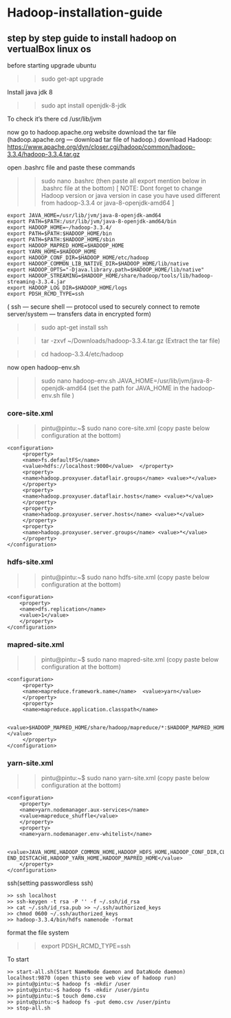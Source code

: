# Hadoop-installation-guide
## step by step guide to install hadoop on vertualBox linux os

before starting upgrade ubuntu
>> sudo get-apt upgrade

Install java jdk 8

>> sudo apt install openjdk-8-jdk

To check it’s there cd /usr/lib/jvm

now go to hadoop.apache.org website download the tar file
(hadoop.apache.org — download tar file of hadoop.)
download Hadoop: https://www.apache.org/dyn/closer.cgi/hadoop/common/hadoop-3.3.4/hadoop-3.3.4.tar.gz

open .bashrc file and paste these commands
>> sudo nano .bashrc
(then paste all export mention below in .bashrc file at the bottom)
[ NOTE: Dont forget to change Hadoop version or java version in case you have used different from hadoop-3.3.4 or java-8-openjdk-amd64 ]
```
export JAVA_HOME=/usr/lib/jvm/java-8-openjdk-amd64 
export PATH=$PATH:/usr/lib/jvm/java-8-openjdk-amd64/bin 
export HADOOP_HOME=~/hadoop-3.3.4/ 
export PATH=$PATH:$HADOOP_HOME/bin 
export PATH=$PATH:$HADOOP_HOME/sbin 
export HADOOP_MAPRED_HOME=$HADOOP_HOME 
export YARN_HOME=$HADOOP_HOME 
export HADOOP_CONF_DIR=$HADOOP_HOME/etc/hadoop 
export HADOOP_COMMON_LIB_NATIVE_DIR=$HADOOP_HOME/lib/native 
export HADOOP_OPTS="-Djava.library.path=$HADOOP_HOME/lib/native" 
export HADOOP_STREAMING=$HADOOP_HOME/share/hadoop/tools/lib/hadoop-streaming-3.3.4.jar
export HADOOP_LOG_DIR=$HADOOP_HOME/logs 
export PDSH_RCMD_TYPE=ssh
```
( ssh — secure shell — protocol used to securely connect to remote server/system — transfers data in encrypted form)

>> sudo apt-get install ssh



>> tar -zxvf ~/Downloads/hadoop-3.3.4.tar.gz 
(Extract the tar file)


>> cd hadoop-3.3.4/etc/hadoop

now open hadoop-env.sh
>> sudo nano hadoop-env.sh
>> JAVA_HOME=/usr/lib/jvm/java-8-openjdk-amd64 
(set the path for JAVA_HOME in the hadoop-env.sh file )

### core-site.xml
>> pintu@pintu:~$ sudo nano core-site.xml
>> (copy paste below configuration at the bottom)
```
<configuration> 
     <property> 
     <name>fs.defaultFS</name> 
     <value>hdfs://localhost:9000</value>  </property> 
     <property> 
     <name>hadoop.proxyuser.dataflair.groups</name> <value>*</value> 
     </property> 
     <property> 
     <name>hadoop.proxyuser.dataflair.hosts</name> <value>*</value> 
     </property> 
     <property> 
     <name>hadoop.proxyuser.server.hosts</name> <value>*</value> 
     </property> 
     <property> 
     <name>hadoop.proxyuser.server.groups</name> <value>*</value> 
     </property> 
</configuration>
```
### hdfs-site.xml
>> pintu@pintu:~$ sudo nano hdfs-site.xml
>> (copy paste below configuration at the bottom)
```
<configuration> 
    <property> 
    <name>dfs.replication</name> 
    <value>1</value> 
    </property> 
</configuration>
```
### mapred-site.xml
>> pintu@pintu:~$ sudo nano mapred-site.xml
>> (copy paste below configuration at the bottom)
```
<configuration> 
     <property> 
     <name>mapreduce.framework.name</name>  <value>yarn</value> 
     </property> 
     <property>
     <name>mapreduce.application.classpath</name> 

    <value>$HADOOP_MAPRED_HOME/share/hadoop/mapreduce/*:$HADOOP_MAPRED_HOME/share/hadoop/mapreduce/lib/*</value> 
     </property> 
</configuration>
```
### yarn-site.xml
>> pintu@pintu:~$ sudo nano yarn-site.xml
>> (copy paste below configuration at the bottom)
```
<configuration> 
    <property> 
    <name>yarn.nodemanager.aux-services</name> 
    <value>mapreduce_shuffle</value> 
    </property> 
    <property> 
    <name>yarn.nodemanager.env-whitelist</name> 

   <value>JAVA_HOME,HADOOP_COMMON_HOME,HADOOP_HDFS_HOME,HADOOP_CONF_DIR,CLASSPATH_PREP END_DISTCACHE,HADOOP_YARN_HOME,HADOOP_MAPRED_HOME</value> 
    </property> 
</configuration>
```
ssh(setting passwordless ssh)
```
>> ssh localhost 
>> ssh-keygen -t rsa -P '' -f ~/.ssh/id_rsa 
>> cat ~/.ssh/id_rsa.pub >> ~/.ssh/authorized_keys 
>> chmod 0600 ~/.ssh/authorized_keys 
>> hadoop-3.3.4/bin/hdfs namenode -format
```
format the file system

>> export PDSH_RCMD_TYPE=ssh

To start
```
>> start-all.sh(Start NameNode daemon and DataNode daemon) 
localhost:9870 (open thisto see web view of hadoop run)
>> pintu@pintu:~$ hadoop fs -mkdir /user
>> pintu@pintu:~$ hadoop fs -mkdir /user/pintu
>> pintu@pintu:~$ touch demo.csv
>> pintu@pintu:~$ hadoop fs -put demo.csv /user/pintu
>> stop-all.sh
```
